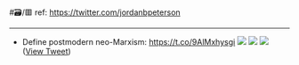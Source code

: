 #🗃/🟥 
ref: 
https://twitter.com/jordanbpeterson

---

- Define postmodern neo-Marxism: https://t.co/9AlMxhysgi 
  ![](https://pbs.twimg.com/media/FjHDP4LagAAogiB.jpg) 
  ![](https://pbs.twimg.com/media/FjHDP4OagAA_o4A.jpg) 
  ![](https://pbs.twimg.com/media/FjHDP4MaUAA8AS4.jpg) ([View Tweet](https://twitter.com/jordanbpeterson/status/1599274030540140544))
